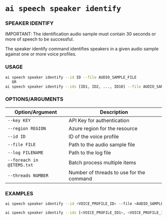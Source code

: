 # `ai speech speaker identify`

### SPEAKER IDENTIFY

IMPORTANT: The identification audio sample must contain 30 seconds or more of speech to be successful.

The speaker identify command identifies speakers in a given audio sample against one or more voice profiles.

### USAGE
``` bash
ai speech speaker identify --id ID --file AUDIO_SAMPLE_FILE
   OR
ai speech speaker identify --ids [ID1, ID2, ..., ID10] --file AUDIO_SAMPLE_FILE
```

### OPTIONS/ARGUMENTS

| Option/Argument     | Description |
|---------------------|-------------|
| `--key KEY`           | API Key for authentication |
| `--region REGION`     | Azure region for the resource |
| `--id ID`             | ID of the voice profile |
| `--file FILE`         | Path to the audio sample file |
| `--log FILENAME`      | Path to the log file |
| `--foreach in @ITEMS.txt` | Batch process multiple items |
| `--threads NUMBER`    | Number of threads to use for the command |

### EXAMPLES

``` bash title="Identify speaker in an audio sample against a single voice profile"
ai speech speaker identify --id <VOICE_PROFILE_ID> --file <AUDIO_SAMPLE_FILE>
```

``` bash title="Identify speaker in an audio sample against multiple voice profiles"
ai speech speaker identify --ids [<VOICE_PROFILE_ID1>, <VOICE_PROFILE_ID2>, ...] --file <AUDIO_SAMPLE_FILE>
```

